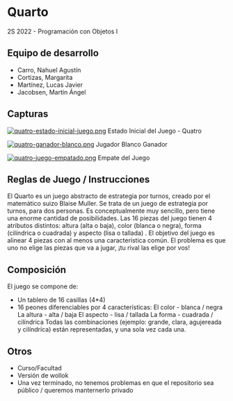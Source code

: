 # Quarto

2S 2022 - Programación con Objetos I 

## Equipo de desarrollo

- Carro, Nahuel Agustín
- Cortizas, Margarita
- Martínez, Lucas Javier
- Jacobsen, Martín Ángel

## Capturas
[![quatro-estado-inicial-juego.png](https://i.postimg.cc/26nMT9mp/quatro-estado-inicial-juego.png)](https://postimg.cc/0M2VyfbZ)
Estado Inicial del Juego - Quatro

[![quatro-ganador-blanco.png](https://i.postimg.cc/C5Yt2CLR/quatro-ganador-blanco.png)](https://postimg.cc/gXSNXZhp)
Jugador Blanco Ganador

[![quatro-juego-empatado.png](https://i.postimg.cc/qqKJcHM8/quatro-juego-empatado.png)](https://postimg.cc/y3VCB5Rd)
Empate del Juego

## Reglas de Juego / Instrucciones

El Quarto es un juego abstracto de estrategia por turnos, creado por el matemático suizo Blaise Muller. Se trata de un juego de estrategia por turnos, para dos personas. Es conceptualmente muy sencillo, pero tiene una enorme cantidad de posibilidades. 
Las 16 piezas del juego tienen 4 atributos distintos: altura (alta o baja), color (blanca o negra), forma (cilíndrica o cuadrada) y aspecto (lisa o tallada) . El objetivo del juego es alinear 4 piezas con al menos una característica común. El problema es que uno no elige las piezas que va a jugar,  ¡tu rival las elige por vos!

## Composición

El juego se compone de:
- Un tablero de 16 casillas (4*4)
- 16 peones diferenciables por 4 características:
        El color - blanca / negra
        La altura - alta / baja
        El aspecto - lisa / tallada
        La forma - cuadrada / cilíndrica
Todas las combinaciones (ejemplo: grande, clara, agujereada y cilíndrica) están representadas, y una sola vez cada una.

## Otros

- Curso/Facultad
- Versión de wollok
- Una vez terminado, no tenemos problemas en que el repositorio sea público / queremos manternerlo privado
